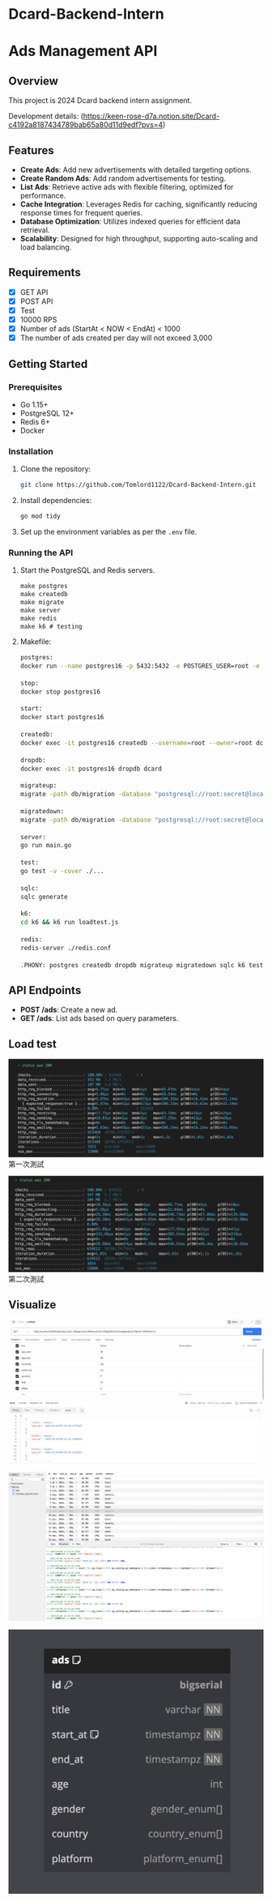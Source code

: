 # Dcard-Backend-Intern

# Ads Management API

## Overview

This project is 2024 Dcard backend intern assignment.

Development details: (https://keen-rose-d7a.notion.site/Dcard-c4192a8187434789bab65a80d11d9edf?pvs=4)

## Features

- **Create Ads**: Add new advertisements with detailed targeting options.
- **Create Random Ads**: Add random advertisements for testing.
- **List Ads**: Retrieve active ads with flexible filtering, optimized for performance.
- **Cache Integration**: Leverages Redis for caching, significantly reducing response times for frequent queries.
- **Database Optimization**: Utilizes indexed queries for efficient data retrieval.
- **Scalability**: Designed for high throughput, supporting auto-scaling and load balancing.

## Requirements

- [x] GET API
- [x] POST API
- [x] Test
- [x] 10000 RPS
- [x] Number of ads (StartAt < NOW < EndAt) < 1000
- [x] The number of ads created per day will not exceed 3,000

## Getting Started

### Prerequisites

- Go 1.15+
- PostgreSQL 12+
- Redis 6+
- Docker

### Installation

1. Clone the repository:

   ```bash
   git clone https://github.com/Tomlord1122/Dcard-Backend-Intern.git
   ```

2. Install dependencies:
   ```bash
   go mod tidy
   ```
3. Set up the environment variables as per the `.env` file.

### Running the API

1.  Start the PostgreSQL and Redis servers.
    ```
    make postgres
    make createdb
    make migrate
    make server
    make redis
    make k6 # testing
    ```
2.  Makefile:

    ```bash
    postgres:
    docker run --name postgres16 -p 5432:5432 -e POSTGRES_USER=root -e  POSTGRES_PASSWORD=secret -d postgres:latest

    stop:
    docker stop postgres16

    start:
    docker start postgres16

    createdb:
    docker exec -it postgres16 createdb --username=root --owner=root dcard

    dropdb:
    docker exec -it postgres16 dropdb dcard

    migrateup:
    migrate -path db/migration -database "postgresql://root:secret@localhost:5432/dcard?sslmode=disable" -verbose up

    migratedown:
    migrate -path db/migration -database "postgresql://root:secret@localhost:5432/dcard?sslmode=disable" -verbose down

    server:
    go run main.go

    test:
    go test -v -cover ./...

    sqlc:
    sqlc generate

    k6:
    cd k6 && k6 run loadtest.js

    redis:
    redis-server ./redis.conf

    .PHONY: postgres createdb dropdb migrateup migratedown sqlc k6 test server stop start
    ```

## API Endpoints

- **POST /ads**: Create a new ad.
- **GET /ads**: List ads based on query parameters.

## Load test

![](/asset/test.png)
第一次測試

![](/asset/test2.png)
第二次測試

## Visualize

![](/asset/POSTMAN.png)

![](/asset/TABLE.png)

![](/asset/db.png)

